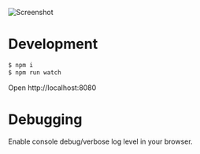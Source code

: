 ![Screenshot](https://raw.github.com/frosas/lag/master/screenshot.png)

# Development

```bash
$ npm i
$ npm run watch
```

Open http://localhost:8080

# Debugging

Enable console debug/verbose log level in your browser.
